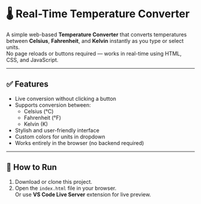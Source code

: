 # 🌡 Real-Time Temperature Converter

A simple web-based **Temperature Converter** that converts temperatures between **Celsius**, **Fahrenheit**, and **Kelvin** instantly as you type or select units.  
No page reloads or buttons required — works in real-time using HTML, CSS, and JavaScript.

---

## ✅ Features
- Live conversion without clicking a button  
- Supports conversion between:
    - Celsius (°C)
    - Fahrenheit (°F)
    - Kelvin (K)
- Stylish and user-friendly interface  
- Custom colors for units in dropdown  
- Works entirely in the browser (no backend required)

---

## 🚀 How to Run
1. Download or clone this project.  
2. Open the `index.html` file in your browser.  
   Or use **VS Code Live Server** extension for live preview.

```bash

 
